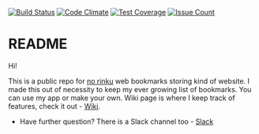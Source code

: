 [![Build Status](https://travis-ci.org/elkhan/no_rinku.svg?branch=master)](https://travis-ci.org/elkhan/no_rinku) [![Code Climate](https://codeclimate.com/github/elkhan/no_rinku/badges/gpa.svg)](https://codeclimate.com/github/elkhan/no_rinku) [![Test Coverage](https://codeclimate.com/github/elkhan/no_rinku/badges/coverage.svg)](https://codeclimate.com/github/elkhan/no_rinku/coverage) [![Issue Count](https://codeclimate.com/github/elkhan/no_rinku/badges/issue_count.svg)](https://codeclimate.com/github/elkhan/no_rinku)

# README

Hi!

This is a public repo for [no rinku](https://norinku.com/ "Norinku") web bookmarks storing kind of website.
I made this out of necessity to keep my ever growing list of bookmarks.
You can use my app or make your own.
Wiki page is where I keep track of features, check it out -  [Wiki](https://github.com/elkhan/norinku/wiki).


* Have further question? There is a Slack channel too - [Slack](https://norinku.slack.com)
